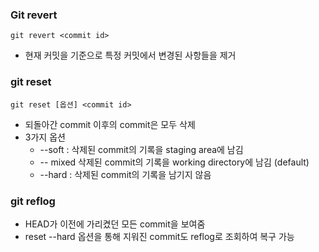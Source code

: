 ### Git revert
```
git revert <commit id>
```

- 현재 커밋을 기준으로 특정 커밋에서 변경된 사항들을 제거
### git reset

```
git reset [옵션] <commit id>
```
- 되돌아간 commit 이후의 commit은 모두 삭제
- 3가지 옵션
    - --soft : 삭제된 commit의 기록을 staging area에 남김 
    - -- mixed 삭제된 commit의 기록을 working directory에 남김 (default)
    - --hard : 삭제된 commit의 기록을 남기지 않음

### git reflog
- HEAD가 이전에 가리켰던 모든 commit을 보여줌
- reset --hard 옵션을 통해 지워진 commit도 reflog로 조회하여 복구 가능

